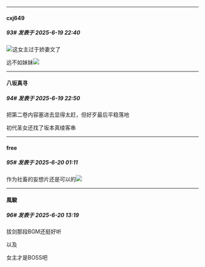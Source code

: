 ﻿
*****

####  cxj649  
##### 93#       发表于 2025-6-19 22:40

<img src="https://static.stage1st.com/image/smiley/face2017/003.png" referrerpolicy="no-referrer">这女主过于娇妻文了

远不如妹妹<img src="https://static.stage1st.com/image/smiley/face2017/213.gif" referrerpolicy="no-referrer">


*****

####  八坂真寻  
##### 94#       发表于 2025-6-19 22:50

把第二卷内容塞进去显得太赶，但好歹最后平稳落地

初代圣女还找了坂本真绫客串


*****

####  free  
##### 95#       发表于 2025-6-20 01:11

作为社畜的妄想片还是可以的<img src="https://static.stage1st.com/image/smiley/face2017/035.png" referrerpolicy="no-referrer">


*****

####  風駿  
##### 96#       发表于 2025-6-20 13:19

拔剑那段BGM还挺好听

以及

女主才是BOSS吧

